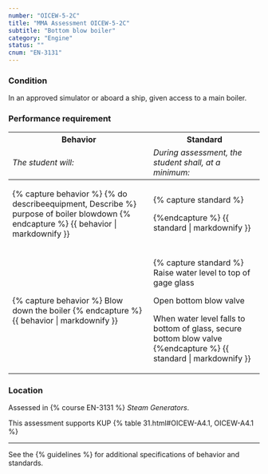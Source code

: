 ```yaml
---
number: "OICEW-5-2C"
title: "MMA Assessment OICEW-5-2C"
subtitle: "Bottom blow boiler"
category: "Engine"
status: ""
cnum: "EN-3131"
---
```

### Condition

In an approved simulator or aboard a ship, given access to a main boiler.

### Performance requirement 

<table width='100%' class='Guidelines'>
 <thead>
 <tr>
     <th class='thirty'>Behavior</th>
     <th class='seventy'>Standard</th>
 </tr>
 <tr>
     <td><em>The student will:</em></td>
     <td><em>During assessment, the student shall, at a minimum:</em></td>
 </tr>
 </thead>
 <tbody>
 

<tr><td>

{% capture behavior %}
{% do describeequipment, Describe %} purpose of boiler blowdown
{% endcapture %}
{{ behavior | markdownify }}

</td><td>

{% capture standard %}

{%endcapture %}
{{ standard | markdownify }}

</td></tr>



<tr><td>

{% capture behavior %}
Blow down the boiler
{% endcapture %}
{{ behavior | markdownify }}

</td><td>

{% capture standard %}
Raise water level to top of gage glass

Open bottom blow valve

When water level falls to bottom of glass, secure bottom blow valve
{%endcapture %}
{{ standard | markdownify }}

</td></tr>



 </tbody>
 </table>

### Location

Assessed in  {% course  EN-3131 %}  *Steam Generators*.

This assessment supports KUP {% table 31.html#OICEW-A4.1, OICEW-A4.1 %}

***



See the {% guidelines %} for additional specifications of behavior and standards.